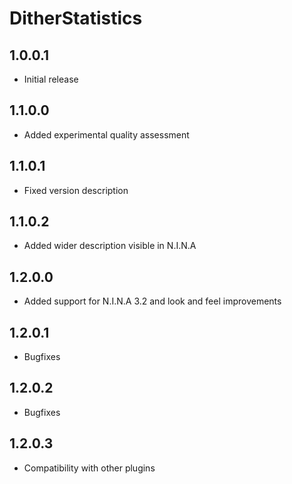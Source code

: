 ﻿# DitherStatistics

## 1.0.0.1
- Initial release

## 1.1.0.0
- Added experimental quality assessment

## 1.1.0.1
- Fixed version description

## 1.1.0.2
- Added wider description visible in N.I.N.A

## 1.2.0.0
- Added support for N.I.N.A 3.2 and look and feel improvements

## 1.2.0.1
- Bugfixes

## 1.2.0.2
- Bugfixes

## 1.2.0.3
- Compatibility with other plugins